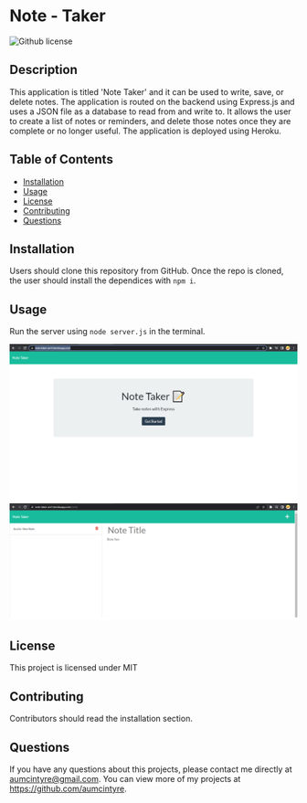 # Note - Taker
![Github license](https://img.shields.io/badge/license-MIT-blue.svg)

## Description 
This application is titled 'Note Taker' and it can be used to write, save, or delete notes. The application is routed on the backend using Express.js and uses a JSON file as a database to read from and write to. It allows the user to create a list of notes or reminders, and delete those notes once they are complete or no longer useful. The application is deployed using Heroku.
 
## Table of Contents
* [Installation](#installation)
* [Usage](#usage)
* [License](#license)
* [Contributing](#contributing)
* [Questions](#questions)

## Installation 
Users should clone this repository from GitHub. Once the repo is cloned, the user should install the dependices with ```npm i```. 

## Usage 
Run the server using ```node server.js``` in the terminal.<br>

![Screenshot](./images/screenshot.png)
<br>
![Screenshot](./images/screenshot-notes.png)

## License 
This project is licensed under MIT

## Contributing 
Contributors should read the installation section. 

## Questions
If you have any questions about this projects, please contact me directly at aumcintyre@gmail.com. You can view more of my projects at https://github.com/aumcintyre.